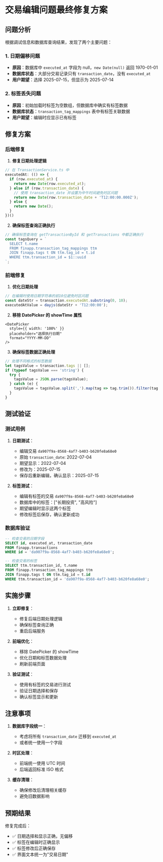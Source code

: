 # 交易编辑问题最终修复方案

## 问题分析

根据调试信息和数据库查询结果，发现了两个主要问题：

### 1. 日期偏移问题
- **原因**：数据库中 `executed_at` 字段为 null，`new Date(null)` 返回 1970-01-01
- **数据库状态**：大部分交易记录只有 `transaction_date`，没有 `executed_at`
- **用户期望**：选择 2025-07-15，但显示为 2025-07-14

### 2. 标签丢失问题  
- **原因**：初始加载时标签为空数组，但数据库中确实有标签数据
- **数据库状态**：`transaction_tag_mappings` 表中有标签关联数据
- **用户期望**：编辑时应显示已有标签

## 修复方案

### 后端修复

1. **修复日期处理逻辑**
```typescript
// 在 TransactionService.ts 中
executedAt: (() => {
  if (row.executed_at) {
    return new Date(row.executed_at);
  } else if (row.transaction_date) {
    // 使用 transaction_date 并设置为中午时间避免时区问题
    return new Date(row.transaction_date + 'T12:00:00.000Z');
  } else {
    return new Date();
  }
})()
```

2. **确保标签查询正确执行**
```typescript
// 确保标签查询在 getTransactionById 和 getTransactions 中都正确执行
const tagsQuery = `
  SELECT t.name
  FROM finapp.transaction_tag_mappings ttm
  JOIN finapp.tags t ON ttm.tag_id = t.id
  WHERE ttm.transaction_id = $1::uuid
`;
```

### 前端修复

1. **优化日期处理**
```typescript
// 在编辑时使用日期字符串的前10位避免时区问题
const dateStr = transaction.executedAt.substring(0, 10);
executedAtValue = dayjs(dateStr + 'T12:00:00');
```

2. **移除 DatePicker 的 showTime 属性**
```tsx
<DatePicker
  style={{ width: '100%' }}
  placeholder="选择执行日期"
  format="YYYY-MM-DD"
/>
```

3. **确保标签数据正确处理**
```typescript
// 处理不同格式的标签数据
let tagsValue = transaction.tags || [];
if (typeof tagsValue === 'string') {
  try {
    tagsValue = JSON.parse(tagsValue);
  } catch (e) {
    tagsValue = tagsValue.split(',').map(tag => tag.trim()).filter(tag => tag);
  }
}
```

## 测试验证

### 测试用例
1. **日期测试**：
   - 编辑交易 `da907f9a-8568-4af7-b403-b620fe8a68e0`
   - 原始 `transaction_date`: 2022-07-04
   - 期望显示：2022-07-04
   - 修改为：2025-07-15
   - 保存后重新编辑，确认显示：2025-07-15

2. **标签测试**：
   - 编辑有标签的交易 `da907f9a-8568-4af7-b403-b620fe8a68e0`
   - 数据库中的标签：["长期投资", "高风险"]
   - 期望编辑时显示这两个标签
   - 修改标签后保存，确认更新成功

### 数据库验证
```sql
-- 检查交易的日期字段
SELECT id, executed_at, transaction_date 
FROM finapp.transactions 
WHERE id = 'da907f9a-8568-4af7-b403-b620fe8a68e0';

-- 检查交易的标签
SELECT ttm.transaction_id, t.name 
FROM finapp.transaction_tag_mappings ttm 
JOIN finapp.tags t ON ttm.tag_id = t.id 
WHERE ttm.transaction_id = 'da907f9a-8568-4af7-b403-b620fe8a68e0';
```

## 实施步骤

1. **立即修复**：
   - 修复后端日期处理逻辑
   - 确保标签查询正确
   - 重启后端服务

2. **前端优化**：
   - 移除 DatePicker 的 showTime
   - 优化日期和标签数据处理
   - 刷新前端页面

3. **验证测试**：
   - 使用有标签的交易进行测试
   - 验证日期选择和保存
   - 确认标签显示和更新

## 注意事项

1. **数据库字段统一**：
   - 考虑将所有 `transaction_date` 迁移到 `executed_at`
   - 或者统一使用一个字段

2. **时区处理**：
   - 前端统一使用 UTC 时间
   - 后端返回标准 ISO 格式

3. **缓存清理**：
   - 确保修改后清理相关缓存
   - 避免旧数据影响

## 预期结果

修复完成后：
- ✅ 日期选择和显示正确，无偏移
- ✅ 标签在编辑时正确显示
- ✅ 标签修改后正确保存
- ✅ 界面文本统一为"交易日期"